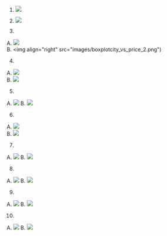 
1. ![](images/city_vs_city_count.png)

2. ![](images/type_vs_type_count.png)

3.
  A. ![](images/boxplotcity_vs_price_1.png)   
  B. <img align="right" src="images/boxplotcity_vs_price_2.png")

4.
  A. ![](images/boxplotcity_vs_beds_1.png)    
  B. ![](images/boxplotcity_vs_beds_1_new.png)  

5.
  A. ![](images/boxplotcity_vs_beds_2.png)
  B. ![](images/boxplotcity_vs_beds_2_new.png)

6.
  A. ![](images/boxplotcity_vs_sqft_1.png)   
  B. ![](images/boxplotcity_vs_sqft_1_new.png)   

7.
  A. ![](images/boxplotcity_vs_sqft_2.png)
  B. ![](images/boxplotcity_vs_sqft_2_new.png)

8.
  A. ![](images/scatterplot_price_vs_sqft.png)
  B. ![](images/scatterplot_price_vs_sqft_new.png)

9.
  A. ![](images/scatterplot_price_vs_beds.png)
  B. ![](images/scatterplot_price_vs_beds_new.png)

10.
  A. ![](images/scatterplot_price_vs_baths.png)
  B. ![](images/scatterplot_price_vs_baths_new.png)


